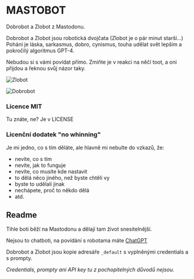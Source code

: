 # MASTOBOT

Dobrobot a Zlobot z Mastodonu. 

Dobrobot a Zlobot jsou robotická dvojčata (Zlobot je o pár minut starší...) Pohání je láska, sarkasmus, dobro, cynismus, touha udělat svět lepším a pokročilý algoritmus GPT-4.

Nebudou si s vámi povídat přímo. Zmiňte je v reakci na něčí toot, a oni přijdou a řeknou svůj názor taky.

![Zlobot](https://masto.den1.cz/system/media_attachments/files/110/678/918/093/375/669/original/9032185a802068ee.png)

![Dobrobot](https://masto.den1.cz/system/media_attachments/files/110/678/918/160/171/867/original/bc92789a32464a89.png)


### Licence MIT

Tu znáte, ne? Je v LICENSE

### Licenční dodatek "no whinning" 

Je mi jedno, co s tím děláte, ale hlavně mi nebulte do vzkazů, že:
- nevíte, co s tím
- nevíte, jak to funguje
- nevíte, co musíte kde nastavit
- to dělá něco jiného, než byste chtěli vy
- byste to udělali jinak
- nechápete, proč to někdo dělá
- atd.

## Readme

Tihle boti běží na Mastodonu a dělají tam život snesitelnější.

Nejsou to chatboti, na povídání s robotama máte [ChatGPT](https://chat.openai.com)

Dobrobot a Zlobot jsou kopie adresáře `_default` s vyplněnými credentials a s prompty.

*Credentials, prompty ani API key tu z pochopitelných důvodů nejsou.*

